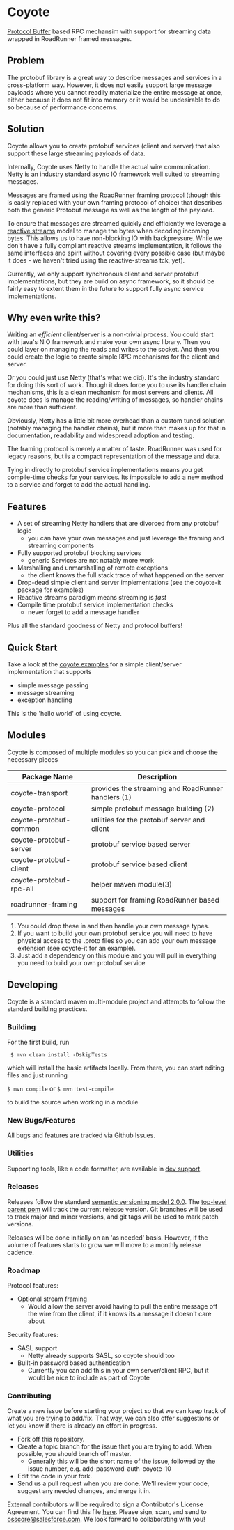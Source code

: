 # Coyote
[Protocol Buffer](https://code.google.com/p/protobuf/) based RPC mechansim with support for streaming data wrapped in RoadRunner framed messages.

## Problem
The protobuf library is a great way to describe messages and services in a cross-platform way. However, it does not easily support large message payloads where you cannot readily materialize the entire message at once, either because it does not fit into memory or it would be undesirable to do so because of performance concerns.

## Solution
Coyote allows you to create protobuf services (client and server) that also support these large streaming payloads of data.

Internally, Coyote uses Netty to handle the actual wire communication. Netty is an industry standard async IO framework well suited to streaming messages.

Messages are framed using the RoadRunner framing protocol (though this is easily replaced with your own framing protocol of choice) that describes both the generic Protobuf message as well as the length of the payload.

To ensure that messages are streamed quickly and efficiently we leverage a [reactive streams](http://www.reactive-streams.org/) model to manage the bytes when decoding incoming bytes. This allows us to have non-blocking IO with backpressure. While we don't have a fully compliant reactive streams implementation, it follows the same interfaces and spirit without covering every possible case (but maybe it does - we haven't tried using the reactive-streams tck, yet).

Currently, we only support synchronous client and server protobuf implementations, but they are build on async framework, so it should be fairly easy to extent them in the future to support fully async service implementations.

## Why even write this?
Writing an _efficient_ client/server is a non-trivial process. You could start with java's NIO framework and make your own async library. Then you could layer on managing the reads and writes to the socket. And then you could create the logic to create simple RPC mechanisms for the client and server.

Or you could just use Netty (that's what we did). It's the industry standard for doing this sort of work. Though it does force you to use its handler chain mechanisms, this is a clean mechanism for most servers and clients. All coyote does is manage the reading/writing of messages, so handler chains are more than sufficient.

Obviously, Netty has a little bit more overhead than a custom tuned solution (notably managing the handler chains), but it more than makes up for that in documentation, readability and widespread adoption and testing. 

The framing protocol is merely a matter of taste. RoadRunner was used for legacy reasons, but is a compact representation of the message and data.

Tying in directly to protobuf service implementations means you get compile-time checks for your services. Its impossible to add a new method to a service and forget to add the actual handling.

## Features
 * A set of streaming Netty handlers that are divorced from any protobuf logic
   * you can have your own messages and just leverage the framing and streaming components
 * Fully supported protobuf blocking services
   * generic Services are not notably more work
 * Marshalling and unmarshalling of remote exceptions
   * the client knows the full stack trace of what happened on the server
 * Drop-dead simple client and server implementations (see the coyote-it package for examples)
 * Reactive streams paradigm means streaming is _fast_
 * Compile time protobuf service implementation checks
   * never forget to add a message handler

Plus all the standard goodness of Netty and protocol buffers!

## Quick Start

Take a look at the [coyote examples](/coyote-it/src/main/java/com/salesforce/keystone/coyote/example) for a simple client/server implementation that supports
 * simple message passing
 * message streaming
 * exception handling

This is the 'hello world' of using coyote.

## Modules

Coyote is composed of multiple modules so you can pick and choose the necessary pieces

Package Name | Description
-------------|-----------------
coyote-transport |  provides the streaming and RoadRunner handlers (1) 
coyote-protocol | simple protobuf message building (2)
coyote-protobuf-common | utilities for the protobuf server and client
coyote-protobuf-server | protobuf service based server
coyote-protobuf-client | protobuf service based client
coyote-protobuf-rpc-all | helper maven module(3)
roadrunner-framing | support for framing RoadRunner based messages


1. You could drop these in and then handle your own message types.
2. If you want to build your own protobuf service you will need to have physical access to the .proto files so you can add your own message extension (see coyote-it for an example).
3. Just add a dependency on this module and you will pull in everything you need to build your own protobuf service

## Developing

Coyote is a standard maven multi-module project and attempts to follow the standard building practices.

### Building

For the first build, run

``` $ mvn clean install -DskipTests```

which will install the basic artifacts locally. From there, you can start editing files and just running

``` $ mvn compile ``` or ``` $ mvn test-compile ```

to build the source when working in a module

### New Bugs/Features

All bugs and features are tracked via Github Issues.

### Utilities

Supporting tools, like a code formatter, are available in [dev support](/devsupport).

### Releases

Releases follow the standard [semantic versioning model 2.0.0](http://semver.org/spec/v2.0.0.html). The [top-level parent pom](/pom.xml) will track the current release version. Git branches will be used to track major and minor versions, and git tags will be used to mark patch versions.

Releases will be done initially on an 'as needed' basis. However, if the volume of features starts to grow we will move to a monthly release cadence.

### Roadmap

Protocol features:
 * Optional stream framing
   * Would allow the server avoid having to pull the entire message off the wire from the client, if it knows its a message it doesn't care about

Security features:
 * SASL support
   * Netty already supports SASL, so coyote should too
 * Built-in password based authentication
   * Currently you can add this in your own server/client RPC, but it would be nice to include as part of Coyote

### Contributing

Create a new issue before starting your project so that we can keep track of what you are trying to add/fix. That way, we can also offer suggestions or let you know if there is already an effort in progress.

 * Fork off this repository.
 * Create a topic branch for the issue that you are trying to add. When possible, you should branch off master.
   * Generally this will be the short name of the issue, followed by the issue number, e.g. add-password-auth-coyote-10
 * Edit the code in your fork.
 * Send us a pull request when you are done. We'll review your code, suggest any needed changes, and merge it in.

External contributors will be required to sign a Contributor's License Agreement. You can find this file [here](/dev-support/SFDC_CLA.pdf). Please sign, scan, and send to osscore@salesforce.com. We look forward to collaborating with you!
